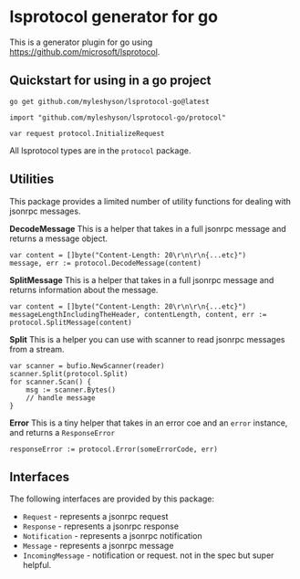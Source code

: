# lsprotocol generator for go

This is a generator plugin for go using https://github.com/microsoft/lsprotocol.

## Quickstart for using in a go project
```shell
go get github.com/myleshyson/lsprotocol-go@latest
```
```golang
import "github.com/myleshyson/lsprotocol-go/protocol"

var request protocol.InitializeRequest
```

All lsprotocol types are in the `protocol` package.

## Utilities
This package provides a limited number of utility functions for dealing with jsonrpc messages.

**DecodeMessage**
This is a helper that takes in a full jsonrpc message and returns a message object.

```golang
var content = []byte("Content-Length: 20\r\n\r\n{...etc}")
message, err := protocol.DecodeMessage(content)
```

**SplitMessage**
This is a helper that takes in a full jsonrpc message and returns information about the message.

```golang
var content = []byte("Content-Length: 20\r\n\r\n{...etc}")
messageLengthIncludingTheHeader, contentLength, content, err := protocol.SplitMessage(content)
```

**Split**
This is a helper you can use with scanner to read jsonrpc messages from a stream.

```golang
var scanner = bufio.NewScanner(reader)
scanner.Split(protocol.Split)
for scanner.Scan() {
	msg := scanner.Bytes()
	// handle message
}
```

**Error**
This is a tiny helper that takes in an error coe and an `error` instance, and returns a `ResponseError`

```golang
responseError := protocol.Error(someErrorCode, err)
```

## Interfaces
The following interfaces are provided by this package:

- `Request` - represents a jsonrpc request
- `Response` - represents a jsonrpc response
- `Notification` - represents a jsonrpc notification
- `Message` - represents a jsonrpc message
- `IncomingMessage` - notification or request. not in the spec but super helpful.
